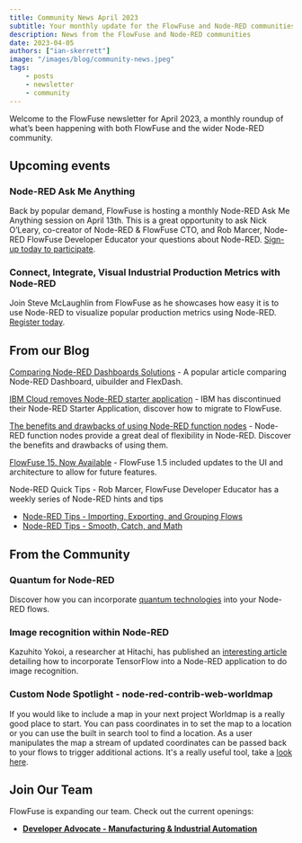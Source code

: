 ```yaml
---
title: Community News April 2023
subtitle: Your monthly update for the FlowFuse and Node-RED communities
description: News from the FlowFuse and Node-RED communities
date: 2023-04-05
authors: ["ian-skerrett"]
image: "/images/blog/community-news.jpeg"
tags:
    - posts
    - newsletter
    - community
---
```


Welcome to the FlowFuse newsletter for April 2023, a monthly roundup of what’s been happening with both FlowFuse and the wider Node-RED community. 

<!--more-->

## Upcoming events

### Node-RED Ask Me Anything
Back by popular demand, FlowFuse is hosting a monthly Node-RED Ask Me Anything session on April 13th. This is a great opportunity to ask Nick O’Leary, co-creator of Node-RED & FlowFuse CTO, and Rob Marcer, Node-RED FlowFuse Developer Educator your questions about Node-RED. [Sign-up today to participate](/ask-me-anything/ama-nodered-april/). 

### Connect, Integrate, Visual Industrial Production Metrics with Node-RED

Join Steve McLaughlin from FlowFuse as he showcases how easy it is to use Node-RED to visualize popular production metrics using Node-RED. [Register today](/webinars/2023/industrial-data-node-red/).

## From our Blog
[Comparing Node-RED Dashboards Solutions](/blog/2023/03/comparing-node-red-dashboards/) - A popular article comparing Node-RED Dashboard, uibuilder and FlexDash.

[IBM Cloud removes Node-RED starter application](/blog/2023/03/ibmcloud-starter-removed/) - IBM has discontinued their Node-RED Starter Application, discover how to migrate to FlowFuse.

[The benefits and drawbacks of using Node-RED function nodes](/blog/2023/03/why-should-you-use-node-red-function-nodes/) - Node-RED function nodes provide a great deal of flexibility in Node-RED. Discover the benefits and drawbacks of using them.

[FlowFuse 15. Now Available](/blog/2023/03/flowforge-1-5-0-released/) - FlowFuse 1.5 included updates to the UI and architecture to allow for future features.

Node-RED Quick Tips - Rob Marcer, FlowFuse Developer Educator has a weekly series of Node-RED hints and tips
* [Node-RED Tips - Importing, Exporting, and Grouping Flows](/node-red/quick-tips/node-red-tips-5/)
* [Node-RED Tips - Smooth, Catch, and Math](/node-red/quick-tips/node-red-tips-4/)

## From the Community

### Quantum for Node-RED
Discover how you can incorporate [quantum technologies](https://theailaboratory.wordpress.com/2023/03/24/quantum-for-everyone/) into your Node-RED flows.  

### Image recognition within Node-RED
Kazuhito Yokoi, a researcher at Hitachi, has published an [interesting article](https://kazuhitoyokoi.medium.com/sharing-node-red-flow-of-image-recognition-application-on-github-4d667cdea9f7) detailing how to incorporate TensorFlow into a Node-RED application to do image recognition.

### Custom Node Spotlight - node-red-contrib-web-worldmap
If you would like to include a map in your next project Worldmap is a really good place to start. You can pass coordinates in to set the map to a location or you can use the built in search tool to find a location. As a user manipulates the map a stream of updated coordinates can be passed back to your flows to trigger additional actions. It's a really useful tool, take a [look here](https://flows.nodered.org/node/node-red-contrib-web-worldmap).

## Join Our Team
FlowFuse is expanding our team. Check out the current openings:

* **[Developer Advocate - Manufacturing & Industrial Automation](https://boards.greenhouse.io/flowfuse/jobs/4798023004)**


